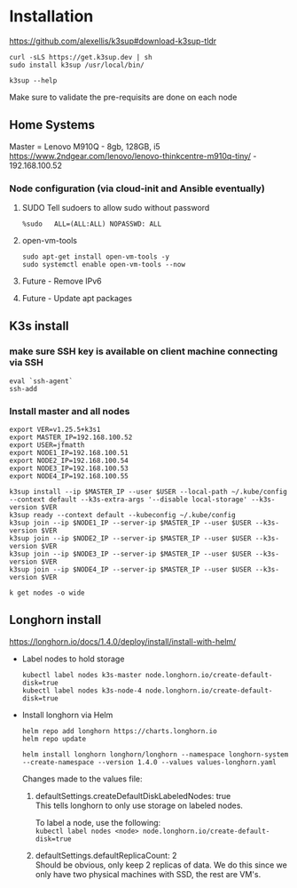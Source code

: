 # Installation

https://github.com/alexellis/k3sup#download-k3sup-tldr

```
curl -sLS https://get.k3sup.dev | sh
sudo install k3sup /usr/local/bin/

k3sup --help
```
Make sure to validate the pre-requisits are done on each node

## Home Systems

Master = Lenovo M910Q - 8gb, 128GB, i5  https://www.2ndgear.com/lenovo/lenovo-thinkcentre-m910q-tiny/  - 192.168.100.52

### Node configuration (via **cloud-init and Ansible eventually**)

1. SUDO
    Tell sudoers to allow sudo without password
    ```
    %sudo   ALL=(ALL:ALL) NOPASSWD: ALL
    ```

2. open-vm-tools
    ```
    sudo apt-get install open-vm-tools -y
    sudo systemctl enable open-vm-tools --now
    ```

3. Future - Remove IPv6

4. Future - Update apt packages

## K3s install

### make sure SSH key is available on client machine connecting via SSH
```
eval `ssh-agent`
ssh-add 
```

### Install master and all nodes
```
export VER=v1.25.5+k3s1
export MASTER_IP=192.168.100.52
export USER=jfmatth
export NODE1_IP=192.168.100.51
export NODE2_IP=192.168.100.54
export NODE3_IP=192.168.100.53
export NODE4_IP=192.168.100.55

k3sup install --ip $MASTER_IP --user $USER --local-path ~/.kube/config --context default --k3s-extra-args '--disable local-storage' --k3s-version $VER
k3sup ready --context default --kubeconfig ~/.kube/config
k3sup join --ip $NODE1_IP --server-ip $MASTER_IP --user $USER --k3s-version $VER
k3sup join --ip $NODE2_IP --server-ip $MASTER_IP --user $USER --k3s-version $VER
k3sup join --ip $NODE3_IP --server-ip $MASTER_IP --user $USER --k3s-version $VER
k3sup join --ip $NODE4_IP --server-ip $MASTER_IP --user $USER --k3s-version $VER

k get nodes -o wide
```

## Longhorn install 
https://longhorn.io/docs/1.4.0/deploy/install/install-with-helm/

- Label nodes to hold storage  
    ```
    kubectl label nodes k3s-master node.longhorn.io/create-default-disk=true
    kubectl label nodes k3s-node-4 node.longhorn.io/create-default-disk=true
    ```

- Install longhorn via Helm  
    ```
    helm repo add longhorn https://charts.longhorn.io
    helm repo update

    helm install longhorn longhorn/longhorn --namespace longhorn-system --create-namespace --version 1.4.0 --values values-longhorn.yaml
    ```

    Changes made to the values file:
    1. defaultSettings.createDefaultDiskLabeledNodes: true  
        This tells longhorn to only use storage on labeled nodes.  
        
        To label a node, use the following:  
        ```kubectl label nodes <node> node.longhorn.io/create-default-disk=true```

    2. defaultSettings.defaultReplicaCount: 2  
        Should be obvious, only keep 2 replicas of data.  We do this since we only have two physical machines with SSD, the rest are VM's.

